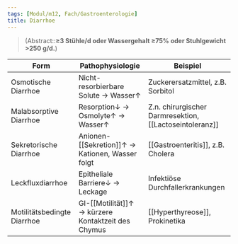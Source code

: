 ```yaml
---
tags: [Modul/m12, Fach/Gastroenterologie]
title: Diarrhoe
---
```

> (Abstract::**≥3 Stühle/d oder Wassergehalt ≥75% oder Stuhlgewicht >250 g/d.**)




| Form                        | Pathophysiologie                               | Beispiel                                            |
| --------------------------- | ---------------------------------------------- | --------------------------------------------------- |
| Osmotische Diarrhoe         | Nicht-resorbierbare Solute → Wasser↑           | Zuckerersatzmittel, z.B. Sorbitol                   |
| Malabsorptive Diarrhoe      | Resorption↓ → Osmolyte↑ → Wasser↑              | Z.n. chirurgischer Darmresektion, [[Lactoseintoleranz]] |
| Sekretorische Diarrhoe      | Anionen-[[Sekretion]]↑ → Kationen, Wasser folgt    | [[Gastroenteritis]], z.B. Cholera                   |
| Leckfluxdiarrhoe            | Epitheliale Barriere↓ → Leckage                | Infektiöse Durchfallerkrankungen                    |
| Motilitätsbedingte Diarrhoe | GI-[[Motilität]]↑ → kürzere Kontaktzeit des Chymus | [[Hyperthyreose]], Prokinetika                                                    |
